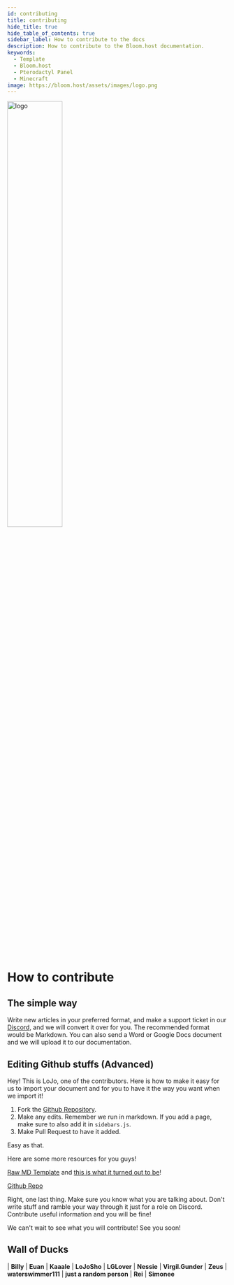```yaml
---
id: contributing
title: contributing
hide_title: true
hide_table_of_contents: true
sidebar_label: How to contribute to the docs
description: How to contribute to the Bloom.host documentation.
keywords:
  - Template
  - Bloom.host
  - Pterodactyl Panel
  - Minecraft
image: https://bloom.host/assets/images/logo.png
---
```


<div class="text--center">
<img src="https://bloom.host/logo-white.svg" alt="logo" height="50%" width="50%"/>
<h1>How to contribute</h1>
</div>

## The simple way
Write new articles in your preferred format, and make a support ticket in our [Discord](https://discord.gg/bloom), and we will convert it over for you. The recommended format would be Markdown. You can also send a Word or Google Docs document and we will upload it to our documentation.

## Editing Github stuffs (Advanced)
Hey! This is LoJo, one of the contributors. Here is how to make it easy for us to import your document and for you to have it the way you want when we import it!

1. Fork the [Github Repository](https://github.com/Billy-Bloom/BloomDocs).
2. Make any edits. Remember we run in markdown. If you add a page, make sure to also add it in `sidebars.js`.
3. Make Pull Request to have it added.

Easy as that.

Here are some more resources for you guys!

[Raw MD Template](https://raw.githubusercontent.com/Billy-Bloom/BloomDocs/master/docs/extras/template.md) and [this is what it turned out to be](https://docs.bloom.host/extras/template/)!

[Github Repo](https://github.com/Bloom-host/BloomDocs)

Right, one last thing. Make sure you know what you are talking about. Don't write stuff and ramble your way through it just for a role on Discord. Contribute useful information and you will be fine!

We can't wait to see what you will contribute! See you soon!


## Wall of Ducks
|  **Billy**  |  **Euan**  |  **Kaaale**  |  **LoJoSho** | **LGLover**  |  **Nessie** | **Virgil.Gunder**  |  **Zeus**  |  **waterswimmer111**  | **just a random person** | **Rei** | **Simonee**
